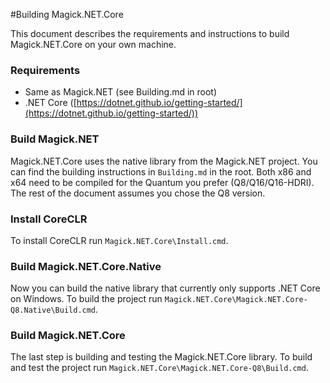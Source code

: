 #Building Magick.NET.Core

This document describes the requirements and instructions to build Magick.NET.Core on your own machine.

### Requirements

- Same as Magick.NET (see Building.md in root)
- .NET Core ([https://dotnet.github.io/getting-started/](https://dotnet.github.io/getting-started/))

### Build Magick.NET

Magick.NET.Core uses the native library from the Magick.NET project.
You can find the building instructions in `Building.md` in the root.
Both x86 and x64 need to be compiled for the Quantum you prefer (Q8/Q16/Q16-HDRI).
The rest of the document assumes you chose the Q8 version.

### Install CoreCLR

To install CoreCLR run `Magick.NET.Core\Install.cmd`.

### Build Magick.NET.Core.Native

Now you can build the native library that currently only supports .NET Core on Windows.
To build the project run `Magick.NET.Core\Magick.NET.Core-Q8.Native\Build.cmd`.

### Build Magick.NET.Core

The last step is building and testing the Magick.NET.Core library.
To build and test the project run `Magick.NET.Core\Magick.NET.Core-Q8\Build.cmd`.